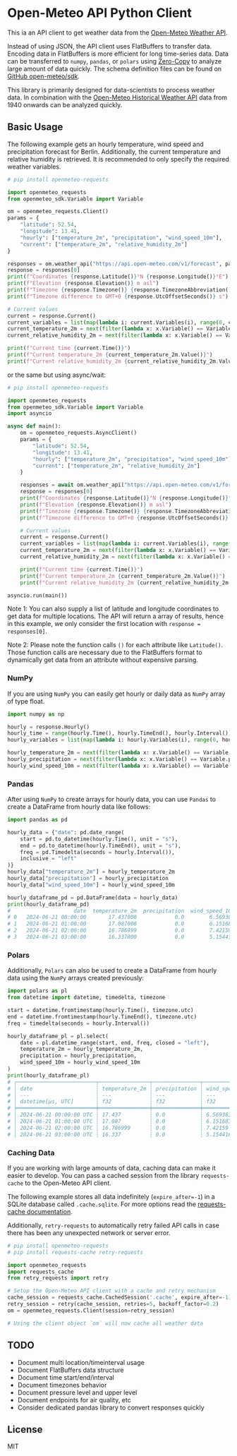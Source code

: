 # Open-Meteo API Python Client

This ia an API client to get weather data from the [Open-Meteo Weather API](https://open-meteo.com).

Instead of using JSON, the API client uses FlatBuffers to transfer data. Encoding data in FlatBuffers is more efficient for long time-series data. Data can be transferred to `numpy`, `pandas`, or `polars` using [Zero-Copy](https://en.wikipedia.org/wiki/Zero-copy) to analyze large amount of data quickly. The schema definition files can be found on [GitHub open-meteo/sdk](https://github.com/open-meteo/sdk).

This library is primarily designed for data-scientists to process weather data. In combination with the [Open-Meteo Historical Weather API](https://open-meteo.com/en/docs/historical-weather-api) data from 1940 onwards can be analyzed quickly.

## Basic Usage

The following example gets an hourly temperature, wind speed and precipitation forecast for Berlin.
Additionally, the current temperature and relative humidity is retrieved.
It is recommended to only specify the required weather variables.

```python
# pip install openmeteo-requests

import openmeteo_requests
from openmeteo_sdk.Variable import Variable

om = openmeteo_requests.Client()
params = {
    "latitude": 52.54,
    "longitude": 13.41,
    "hourly": ["temperature_2m", "precipitation", "wind_speed_10m"],
    "current": ["temperature_2m", "relative_humidity_2m"]
}

responses = om.weather_api("https://api.open-meteo.com/v1/forecast", params=params)
response = responses[0]
print(f"Coordinates {response.Latitude()}°N {response.Longitude()}°E")
print(f"Elevation {response.Elevation()} m asl")
print(f"Timezone {response.Timezone()} {response.TimezoneAbbreviation()}")
print(f"Timezone difference to GMT+0 {response.UtcOffsetSeconds()} s")

# Current values
current = response.Current()
current_variables = list(map(lambda i: current.Variables(i), range(0, current.VariablesLength())))
current_temperature_2m = next(filter(lambda x: x.Variable() == Variable.temperature and x.Altitude() == 2, current_variables))
current_relative_humidity_2m = next(filter(lambda x: x.Variable() == Variable.relative_humidity and x.Altitude() == 2, current_variables))

print(f"Current time {current.Time()}")
print(f"Current temperature_2m {current_temperature_2m.Value()}")
print(f"Current relative_humidity_2m {current_relative_humidity_2m.Value()}")
```

or the same but using async/wait:

```python
# pip install openmeteo-requests

import openmeteo_requests
from openmeteo_sdk.Variable import Variable
import asyncio

async def main():
    om = openmeteo_requests.AsyncClient()
    params = {
        "latitude": 52.54,
        "longitude": 13.41,
        "hourly": ["temperature_2m", "precipitation", "wind_speed_10m"],
        "current": ["temperature_2m", "relative_humidity_2m"]
    }

    responses = await om.weather_api("https://api.open-meteo.com/v1/forecast", params=params)
    response = responses[0]
    print(f"Coordinates {response.Latitude()}°N {response.Longitude()}°E")
    print(f"Elevation {response.Elevation()} m asl")
    print(f"Timezone {response.Timezone()} {response.TimezoneAbbreviation()}")
    print(f"Timezone difference to GMT+0 {response.UtcOffsetSeconds()} s")

    # Current values
    current = response.Current()
    current_variables = list(map(lambda i: current.Variables(i), range(0, current.VariablesLength())))
    current_temperature_2m = next(filter(lambda x: x.Variable() == Variable.temperature and x.Altitude() == 2, current_variables))
    current_relative_humidity_2m = next(filter(lambda x: x.Variable() == Variable.relative_humidity and x.Altitude() == 2, current_variables))

    print(f"Current time {current.Time()}")
    print(f"Current temperature_2m {current_temperature_2m.Value()}")
    print(f"Current relative_humidity_2m {current_relative_humidity_2m.Value()}")

asyncio.run(main())
```

Note 1: You can also supply a list of latitude and longitude coordinates to get data for multiple locations. The API will return a array of results, hence in this example, we only consider the first location with `response = responses[0]`.

Note 2: Please note the function calls `()` for each attribute like `Latitude()`. Those function calls are necessary due to the FlatBuffers format to dynamically get data from an attribute without expensive parsing.

### NumPy

If you are using `NumPy` you can easily get hourly or daily data as `NumPy` array of type float.

```python
import numpy as np

hourly = response.Hourly()
hourly_time = range(hourly.Time(), hourly.TimeEnd(), hourly.Interval())
hourly_variables = list(map(lambda i: hourly.Variables(i), range(0, hourly.VariablesLength())))

hourly_temperature_2m = next(filter(lambda x: x.Variable() == Variable.temperature and x.Altitude() == 2, hourly_variables)).ValuesAsNumpy()
hourly_precipitation = next(filter(lambda x: x.Variable() == Variable.precipitation, hourly_variables)).ValuesAsNumpy()
hourly_wind_speed_10m = next(filter(lambda x: x.Variable() == Variable.wind_speed and x.Altitude() == 10, hourly_variables)).ValuesAsNumpy()
```

### Pandas

After using `NumPy` to create arrays for hourly data, you can use `Pandas` to create a DataFrame from hourly data like follows:

```python
import pandas as pd

hourly_data = {"date": pd.date_range(
    start = pd.to_datetime(hourly.Time(), unit = "s"),
    end = pd.to_datetime(hourly.TimeEnd(), unit = "s"),
    freq = pd.Timedelta(seconds = hourly.Interval()),
    inclusive = "left"
)}
hourly_data["temperature_2m"] = hourly_temperature_2m
hourly_data["precipitation"] = hourly_precipitation
hourly_data["wind_speed_10m"] = hourly_wind_speed_10m

hourly_dataframe_pd = pd.DataFrame(data = hourly_data)
print(hourly_dataframe_pd)
#                    date  temperature_2m  precipitation  wind_speed_10m
# 0   2024-06-21 00:00:00       17.437000            0.0        6.569383
# 1   2024-06-21 01:00:00       17.087000            0.0        6.151683
# 2   2024-06-21 02:00:00       16.786999            0.0        7.421590
# 3   2024-06-21 03:00:00       16.337000            0.0        5.154416
```

### Polars

Additionally, `Polars` can also be used to create a DataFrame from hourly data using the `NumPy` arrays created previously:

```python
import polars as pl
from datetime import datetime, timedelta, timezone

start = datetime.fromtimestamp(hourly.Time(), timezone.utc)
end = datetime.fromtimestamp(hourly.TimeEnd(), timezone.utc)
freq = timedelta(seconds = hourly.Interval())

hourly_dataframe_pl = pl.select(
    date = pl.datetime_range(start, end, freq, closed = "left"),
    temperature_2m = hourly_temperature_2m,
    precipitation = hourly_precipitation,
    wind_speed_10m = hourly_wind_speed_10m
)
print(hourly_dataframe_pl)
# ┌─────────────────────────┬────────────────┬───────────────┬────────────────┐
# │ date                    ┆ temperature_2m ┆ precipitation ┆ wind_speed_10m │
# │ ---                     ┆ ---            ┆ ---           ┆ ---            │
# │ datetime[μs, UTC]       ┆ f32            ┆ f32           ┆ f32            │
# ╞═════════════════════════╪════════════════╪═══════════════╪════════════════╡
# │ 2024-06-21 00:00:00 UTC ┆ 17.437         ┆ 0.0           ┆ 6.569383       │
# │ 2024-06-21 01:00:00 UTC ┆ 17.087         ┆ 0.0           ┆ 6.151683       │
# │ 2024-06-21 02:00:00 UTC ┆ 16.786999      ┆ 0.0           ┆ 7.42159        │
# │ 2024-06-21 03:00:00 UTC ┆ 16.337         ┆ 0.0           ┆ 5.154416       │
```

### Caching Data

If you are working with large amounts of data, caching data can make it easier to develop. You can pass a cached session from the library `requests-cache` to the Open-Meteo API client.

The following example stores all data indefinitely (`expire_after=-1`) in a SQLite database called `.cache.sqlite`. For more options read the [requests-cache documentation](https://pypi.org/project/requests-cache/).

Additionally, `retry-requests` to automatically retry failed API calls in case there has been any unexpected network or server error.

```python
# pip install openmeteo-requests
# pip install requests-cache retry-requests

import openmeteo_requests
import requests_cache
from retry_requests import retry

# Setup the Open-Meteo API client with a cache and retry mechanism
cache_session = requests_cache.CachedSession('.cache', expire_after=-1)
retry_session = retry(cache_session, retries=5, backoff_factor=0.2)
om = openmeteo_requests.Client(session=retry_session)

# Using the client object `om` will now cache all weather data
```

## TODO

- Document multi location/timeinterval usage
- Document FlatBuffers data structure
- Document time start/end/interval
- Document timezones behavior
- Document pressure level and upper level
- Document endpoints for air quality, etc
- Consider dedicated pandas library to convert responses quickly

## License

MIT
